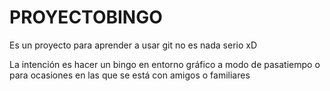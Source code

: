 # PROYECTOBINGO
Es un proyecto para aprender a usar git no es nada serio xD

La intención es hacer un bingo en entorno gráfico a modo de pasatiempo o para ocasiones en las que se está con amigos o familiares
